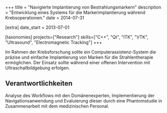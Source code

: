 +++
title = "Navigierte Implantierung von Bestrahlungsmarkern"
description = "Entwicklung eines Systems für die Markerimplantierung während Krebsoperationen."
date = 2014-07-31

[extra]
date_start = 2013-07-01

[taxonomies]
projects=["Research"]
skills=["C++", "Qt", "ITK", "VTK", "Ultrasound", "Electromagnetic Tracking"]
+++

Im Rahmen der Krebsforschung sollte ein Computerassistenz-System die präzise und einfache Implantierung von Marken für die Strahlentherapie ermöglichen. Der Einsatz sollte während einer offenen
Intervention mit Ultraschallbildgebung erfolgen.

## Verantwortlichkeiten

Analyse des Workflows mit den Domänenexperten, Implementierung der Navigationsanwendung und Evaluierung dieser durch eine Phantomstudie in Zusammenarbeit mit dem medizinischen Personal.

